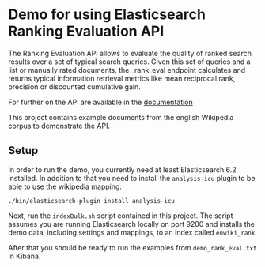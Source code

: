 # Demo for using Elasticsearch Ranking Evaluation API

The Ranking Evaluation API allows to evaluate the quality of ranked search results over a set of typical search queries. Given this set of queries and a list or manually rated documents, the _rank_eval endpoint calculates and returns
typical information retrieval metrics like mean reciprocal rank, precision or discounted cumulative gain.

For further on the API are available in the [documentation](https://www.elastic.co/guide/en/elasticsearch/reference/current/search-rank-eval.html)

This project contains example documents from the english Wikipedia corpus to demonstrate the API.

## Setup

In order to run the demo, you currently need at least Elasticsearch 6.2 installed. In addition to that you need to install the `analysis-icu` plugin to be able to use the wikipedia mapping:

```
./bin/elasticsearch-plugin install analysis-icu
```

Next, run the `indexBulk.sh` script contained in this project. The script assumes you are running Elasticsearch locally on port 9200 and installs the demo data, including settings and mappings, to an index called `enwiki_rank`. 

After that you should be ready to run the examples from `demo_rank_eval.txt` in Kibana.
